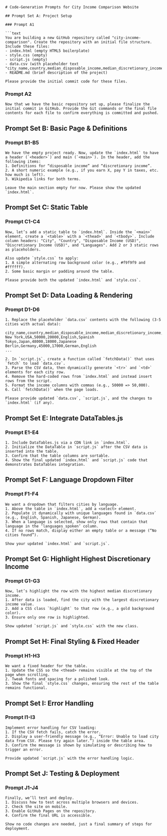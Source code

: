 ```
# Code-Generation Prompts for City Income Comparison Website

## Prompt Set A: Project Setup

### Prompt A1

```text
You are building a new GitHub repository called "city-income-comparison". Create the repository with an initial file structure. Include these files:
- index.html (empty HTML5 boilerplate)
- style.css (empty)
- script.js (empty)
- data.csv (with placeholder text "city_name,country,median_disposable_income,median_discretionary_income,languages_spoken")
- README.md (brief description of the project)

Please provide the initial commit code for these files.
```

### Prompt A2

```text
Now that we have the basic repository set up, please finalize the initial commit in GitHub. Provide the Git commands or the final file contents for each file to confirm everything is committed and pushed.
```

## Prompt Set B: Basic Page & Definitions

### Prompt B1-B5

```text
We have the empty project ready. Now, update the `index.html` to have a header (`<header>`) and main (`<main>`). In the header, add the following items:
1. Definitions for “disposable income” and “discretionary income”.
2. A short numeric example (e.g., if you earn X, pay Y in taxes, etc. how much is left).
3. Wikipedia links for both terms.

Leave the main section empty for now. Please show the updated `index.html`.
```

## Prompt Set C: Static Table

### Prompt C1-C4

```text
Now, let’s add a static table to `index.html`. Inside the `<main>` element, create a `<table>` with a `<thead>` and `<tbody>`. Include column headers: "City", "Country", "Disposable Income (USD)", "Discretionary Income (USD)", and "Languages". Add 2 or 3 static rows as placeholders.

Also update `style.css` to apply:
1. A simple alternating row background color (e.g., #f9f9f9 and #ffffff).
2. Some basic margin or padding around the table.

Please provide both the updated `index.html` and `style.css`.
```

## Prompt Set D: Data Loading & Rendering

### Prompt D1-D6

```text
1. Replace the placeholder `data.csv` contents with the following (3-5 cities with actual data):

city_name,country,median_disposable_income,median_discretionary_income,languages_spoken
New York,USA,50000,20000,English,Spanish
Tokyo,Japan,48000,18000,Japanese
Berlin,Germany,45000,17000,German,English
...

2. In `script.js`, create a function called `fetchData()` that uses `fetch` to load `data.csv`.
3. Parse the CSV data, then dynamically generate `<tr>` and `<td>` elements for each city row.
4. Remove the hard-coded rows from `index.html` and instead insert rows from the script.
5. Format the income columns with commas (e.g., 50000 => 50,000).
6. Call `fetchData()` when the page loads.

Please provide updated `data.csv`, `script.js`, and the changes to `index.html` (if any).
```

## Prompt Set E: Integrate DataTables.js

### Prompt E1-E4

```text
1. Include DataTables.js via a CDN link in `index.html`.
2. Initialize the DataTable in `script.js` after the CSV data is inserted into the table.
3. Confirm that the table columns are sortable.
4. Show the final updated `index.html` and `script.js` code that demonstrates DataTables integration.
```

## Prompt Set F: Language Dropdown Filter

### Prompt F1-F4

```text
We want a dropdown that filters cities by language.
1. Above the table in `index.html`, add a <select> element.
2. Populate it dynamically with unique languages found in `data.csv` (e.g., English, Spanish, Japanese, German).
3. When a language is selected, show only rows that contain that language in the ‘languages_spoken’ column.
4. If no rows match, display either an empty table or a message (“No cities found”).

Show your updated `index.html` and `script.js`.
```

## Prompt Set G: Highlight Highest Discretionary Income

### Prompt G1-G3

```text
Now, let’s highlight the row with the highest median discretionary income.
1. After data is loaded, find the city with the largest discretionary income value.
2. Add a CSS class `highlight` to that row (e.g., a gold background color).
3. Ensure only one row is highlighted.

Show updated `script.js` and `style.css` with the new class.
```

## Prompt Set H: Final Styling & Fixed Header

### Prompt H1-H3

```text
We want a fixed header for the table.
1. Update the CSS so the <thead> remains visible at the top of the page when scrolling.
2. Tweak fonts and spacing for a polished look.
3. Show the final `style.css` changes, ensuring the rest of the table remains functional.
```

## Prompt Set I: Error Handling

### Prompt I1-I3

```text
Implement error handling for CSV loading:
1. If the CSV fetch fails, catch the error.
2. Display a user-friendly message (e.g., “Error: Unable to load city data from CSV. Please try again later.”) inside the table area.
3. Confirm the message is shown by simulating or describing how to trigger an error.

Provide updated `script.js` with the error handling logic.
```

## Prompt Set J: Testing & Deployment

### Prompt J1-J4

```text
Finally, we’ll test and deploy.
1. Discuss how to test across multiple browsers and devices.
2. Check the site on mobile.
3. Enable GitHub Pages on the repository.
4. Confirm the final URL is accessible.

Show no code changes are needed, just a final summary of steps for deployment.
```
